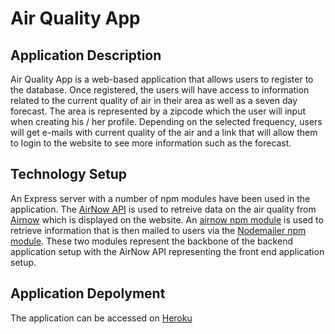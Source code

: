 # Air Quality App


## Application Description
Air Quality App is a web-based application that allows users to register to the database. Once registered, the users will have access to information related to the current quality of air in their area as well as a seven day forecast. The area is represented by a zipcode which the user will input when creating his / her profile. Depending on the selected frequency, users will get e-mails with current quality of the air and a link that will allow them to login to the website to see more information such as the forecast.


## Technology Setup
An Express server with a number of npm modules have been used in the application. The [AirNow API](https://docs.airnowapi.org/) is used to retreive data on the air quality from [Airnow](https://www.airnow.gov/) which is displayed on the website. An [airnow npm module](https://www.npmjs.com/package/airnow) is used to retrieve information that is then mailed to users via the [Nodemailer npm module](https://www.npmjs.com/package/nodemailer). These two modules represent the backbone of the backend application setup with the AirNow API representing the front end application setup.


## Application Depolyment
The application can be accessed on [Heroku](https://www.herokuapp.com/)